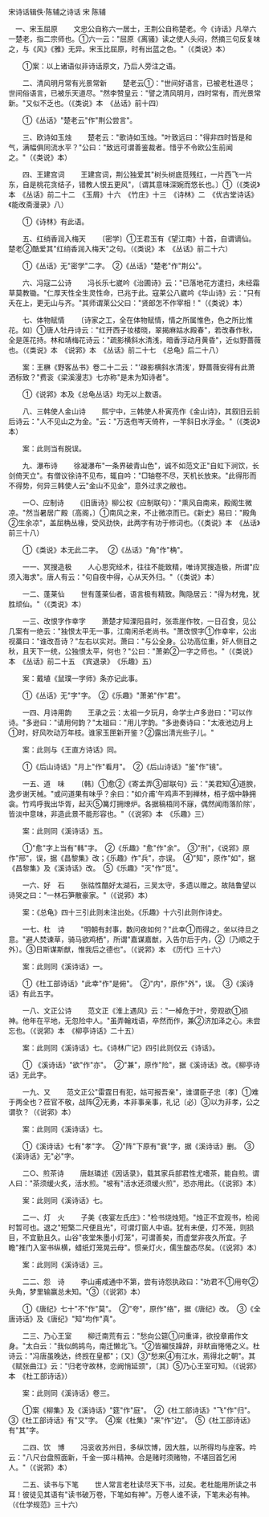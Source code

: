 宋诗话辑佚·陈辅之诗话 宋 陈辅

　一、宋玉屈原 
　　文忠公自称六一居士，王荆公自称楚老。今《诗话》凡举六一楚老，指二宗师也。①六一云："屈原《离骚》读之使人头闷，然摘三句反复味之，与《风》《雅》无异。宋玉比屈原，时有出蓝之色。"（《类说》本） 

　　①案：以上诸语似非诗话原文，乃后人旁注之语。 

　　二、清风明月常有光景常新 
　　楚老云①："世间好语言，已被老杜道尽；世间俗语言，已被乐天道尽。"然李赞皇云："譬之清风明月，四时常有，而光景常新。"又似不乏也。（《类说》本　《丛话》前十四） 

　　①《丛话》"楚老云"作"荆公尝言"。 

　　三、欧诗如玉烛 
　　楚老云："歌诗如玉烛。"叶致远曰："得非四时皆是和气，满幅俱同流水平？"公曰："致远可谓善鉴裁者。惜乎不令欧公生前闻之。"（《类说》本） 

　　四、王建宫词 
　　王建宫词，荆公独爱其"树头树底觅残红，一片西飞一片东，自是桃花贪结子，错教人恨五更风"，〔谓其意味深婉而悠长也。〕①（《类说》本　《丛话》前二十二　《玉屑》十六　《竹庄》十三　《诗林》二　《优古堂诗话》　《能改斋漫录》八） 

　　①《诗林》有此语。 

　　五、红绡香润入梅天 
　　〔密学〕①王君玉有《望江南》十首，自谓谪仙。楚老②酷爱其"红绡香润入梅天"之句。（《类说》本　《丛话》前二十六） 

　　①《丛话》无"密学"二字。　②《丛话》"楚老"作"荆公"。 

　　六、冯寇二公诗 
　　冯长乐七崴吟《治圃诗》云："已落地花方遣扫，未经霜草莫教锄。"仁厚天性全生灵性命，已兆于此。寇莱公八崴吟《华山诗》云："只有夭在上，更无山与齐。"其师谓莱公父曰："贤郎怎不作宰相！"（《类说》本） 

　　七、体物赋情 
　　〔诗家之工，全在体物赋情，情之所属惟色，色之所比惟花。如〕①唐人牡丹诗云："红开西子妆楼晓，翠揭麻姑水殿春"，若改春作秋，全是莲花持。林和靖梅花诗云："疏影横斜水清浅，暗香浮动月黄昏"，近似野蔷薇也。（《类说》本　《说郛》本　《丛话》前二十七　《总龟》后二十八） 

　　案：王楙《野客丛书》卷二十二云："'疎影横斜水清浅'，野蔷薇安得有此萧洒标致？"费衮《梁溪漫志》七亦称"是未为知诗者"。 

　　①《说郛》本及《总龟丛话》均无以上数语。 

　　八、三韩使人金山诗 
　　熙宁中，三韩使人朴寅亮作《金山诗》，其叙旧云前后诗云："人不见山之为金。"云："万迭佨岑天倚杵，一竿斜日水浮金。"（《类说》本） 

　　案：此则当有脱误。 

　　九、瀑布诗 
　　徐凝瀑布"一条界破青山色"，诚不如范文正"自虹下涧饮，长剑倚天立"。有僧议徐诗不见布，辄自吟："□轴卷不尽，天机长放来。"此得形而不得势，何异三韩使人云"金山不见金"，意外过求之敝也。 

　　一○、应制诗 
　　《旧唐诗》柳公权《应制联句》："熏风自南来，殿阁生微凉。"然当暑居广殿〔高阁，〕①南风之来，不止微凉而已。《新史》易曰："殿角②生余凉"，盖屈桷丛椽，受风劲快，此两字有功于修词也。（《类说》本　《丛话》前三十八） 

　　①《类说》本无此二字。　 ②《丛话》"角"作"桷"。 

　　一一、冥搜造极 
　　人心思究经术，往往不能致精，唯诗冥搜造极，所谓"应须入海求"。唐人有云："句自夜中得，心从天外归。"（《类说》本） 

　　一二、蓬莱仙 
　　世有蓬莱仙者，语言极有精致。陶隐居云："得为材鬼，犹胜顽仙。"（《类说》本） 

　　一三、改恨字作幸字 
　　萧楚才知溧阳县时，张乖崖作牧，一日召食，见公几案有一绝云："独恨太平无一事，江南闲杀老尚书。"萧改恨字①作幸牢，公出视藁曰："谁改吾诗？"左右以实对。萧曰："与公全身。公功高位重，奸人侧目之秋，且天下一统，公独恨太平，何也？"公曰："萧弟②一字之师也。"（《类说》本　《丛话》前二十五　《宾退录》　《乐趣》五） 

　　案：戴埴《鼠璞一字师》条亦记此事。 

　　①《丛话》无"字"字。　②《乐趣》"萧弟"作"君"。 

　　一四、月诗用韵 
　　王承之云：太祖一夕玩月，命学士卢多逊曰："可以作诗。"多逊曰："请用何韵？"太祖曰："用儿字韵。"多逊奏诗曰："太液池边月上①时，好风吹动万年枝。谁家玉匣新开鉴？②露出清光些子儿。" 

　　案：此则与《王直方诗话》同。 

　　①《后山诗话》"月上"作"看月"。　②《后山诗话》"鉴"作"镜"。 

　　一五、道　味 
　　〔韩〕①愈②《寄孟弄③部联句》云："美君知④道腴，逸步谢天械。"或问道果有味乎？余曰："如介甫'午鸡声不到禅林，栢子烟中静拥衾。竹鸡呼我出华胥，起灭⑤篝灯拥燎炉。各据稿梧同不寐，偶然闻雨落阶除'，皆淡中意味，非造此景不能形容也。"（《说郛》本　《乐趣》三） 

　　案：此则同《溪诗话》五。 

　　①"愈"字上当有"韩"字。　②《乐趣》"愈"作"余"。　③"刑"，《说郛》原作"邢"，误，据《昌黎集》改；《乐趣》作"兵"，亦误。　④"知"，原作"如"，据《昌黎集》及《溪诗话》改。　⑤《乐趣》"灭"作"觅"。 

　　一六、好　石 
　　张祜性酷好太湖石，三吴太守，多遗以赠之。故陆鲁望以诗哭之曰："一林石笋散豪家。"（《说郛》本） 

　　案：《总龟》四十三引此则未注出处。《乐趣》十六引此则作诗史。 

　　一七、杜　诗 
　　"明朝有封事，数问夜如何？"此幸①而得之，坐以待旦之意。"避人焚谏草，骑马欲鸡栖"，所谓"嘉谋嘉猷，入告尔后于内，②〔乃顺之于外〕。③日斯谋斯猷，惟我后之德也"。（《说郛》本　《历代》三十六） 

　　案：此则同《溪诗话》一。 

　　①《杜工部诗话》"此幸"作"是俯"。　②"内"，原作"外"，误。　③《溪诗话》有此五字。 

　　一八、文正公诗 
　　范文正《淮上遇风》云："一棹危于叶，旁观欲①损神。他年在平地，无忽险中人。"虽弄翰戏语，卒然而作，兼②济加泽之心。未尝忘也。（《说郛》本　《柳亭诗话》二十五） 

　　案：此则同《溪诗话》七。《诗林广记》四引此则仅云《诗话》。 

　　① 《溪诗话》"欲"作"亦"。　②"兼"，原作"险"，据《溪诗话》改。《柳亭诗话》无此字。 

　　一九、又 
　　范文正公"雷霆日有犯，姑可报吾亲"，谁谓臣子忠〔孝〕①难于两全也？莅官不敬，战阵②无勇，本非事亲事，礼记〔必〕③以为非孝，公之谓欤？（《说郛》本） 

　　案：此则同《溪诗话》七。 

　　①《溪诗话》七有"孝"字。　②"阵"下原有"衰"字，据《溪诗话》删。　③《溪诗话》无"必"字。 

　　二○、煎茶诗 
　　唐赵璘述《因话录》，载其家兵部君性尤嗜茶，能自煎。谓人曰："茶须缓火炙，活水煎。"坡有"活水还须缓火煎"，恐亦用此。（《说郛》本） 

　　案：此则同《溪诗话》七。 

　　二一、灯　火 
　　子美《夜宴左氏庄》："检书烧烛短。"烛正不宜观书，检阅时暂可也。退之"短檠二尺便且光"，可谓灯窗人中语。犹有未便，灯不笼，则损目，不宜勤且久。山谷"夜堂朱墨小灯笼"，可谓善矣，而虚堂非夜久所宜。子瞻"推门入室书纵横，蜡纸灯笼晃云母"。惯亲灯火，儒生酸态尽矣。（《说郛》本） 

　　案：此则同《溪诗话》三。 

　　二二、怨　诗 
　　李山甫咸通中不第，尝有诗怨执政曰："劝君不①用夸②头角，梦里输赢总未知。"③（《说郛》本） 

　　①《唐纪》七十"不"作"莫"。　②"夸"，原作"络"，据《唐纪》改。　③《全唐诗话》及《唐纪》"知"均作"真"。 

　　二三、乃心王室 
　　柳迁南荒有云："愁向公筵①问重译，欲投章甫作文身。"太白云："我似鹧鸪鸟，南迁懒北飞。"②皆褊忮躁辞，非畎亩惓惓之义。杜诗云："冯唐虽晚达，终觊在皇都"；〔又〕③"愁来④有江水，焉得北之朝"。其《赋张曲江》云："归老守故林，恋阙悄延颈"，〔其〕⑤乃心王室可知。（《说郛》本　《杜工部诗话》） 

　　案：此则同《溪诗话》卷三。 

　　①案《柳集》及《溪诗话》"筵"作"庭"。　②《杜工部诗话》"飞"作"归"。　③《杜工部诗话》有"又"字。　④案《杜集》"来"作"边"。　⑤《杜工部诗话》有"其"字。 

　　二四、饮　博 
　　冯衮收苏州日，多纵饮博，因大胜，以所得均与座客。吟云："八尺台盘照面新，千金一掷斗精神。合是赌时须赌物，不堪回首乞闲人。"（《说郛》本） 

　　二五、读书与下笔 
　　世人常言老杜读尽天下书，过矣。老杜能用所读之书耳！彼徒见其语有"读书破万卷，下笔如有神"。万卷人谁不读，下笔未必有神。（《仕学规范》三十六）

